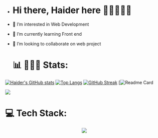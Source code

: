 - # Hi there, Haider here 👋🏼👨🏻‍💻
- 👀 I’m interested in Web Development
- 🌱 I’m currently learning Front end
- 💞️ I’m looking to collaborate on web project



  # 📊 👨🏻‍💻  Stats:
[![Haider's GitHub stats](https://github-readme-stats.vercel.app/api?username=Haider786x&theme=dark&show_icons=true)](https://github.com/Haider786x/github-readme-stats)
 [![Top Langs](https://github-readme-stats.vercel.app/api/top-langs/?username=Haider786x&layout=donut)](https://github.com/Haider786x/github-readme-stats)
[![GitHub Streak](https://streak-stats.demolab.com?user=Haider786x&theme=dark&short_numbers=true)](https://git.io/streak-stats)
[![Readme Card](https://stats.justsong.cn/api/leetcode/?username=Lordxgrim)


![](https://github-contributor-stats.vercel.app/api?username=Haider786x&limit=5&theme=merko&combine_all_yearly_contributions=true)


# 💻 Tech Stack:
<p align="center">
  <a href="https://skillicons.dev">
    <img src="https://skillicons.dev/icons?i=git,cpp,c,css,github,html,js,react,node,express" />
  </a>
</p>
<!---
Haider786x/Haider786x is a ✨ special ✨ repository because its `README.md` (this file) appears on your GitHub profile.
You can click the Preview link to take a look at your changes.
--->
